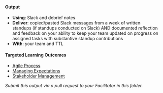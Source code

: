 #### Output
- **Using**: Slack and debrief notes
- **Deliver**: copied/pasted Slack messages from a week of written standups (if standups conducted on Slack) AND documented reflection and feedback on your ability to keep your team updated on progress on assigned tasks with substantive standup contributions
- **With**: your team and TTL

#### Targeted Learning Outcomes
- [Agile Process](https://github.com/andela/learningmap/tree/master/Phase-C/Entry-level%20Developer/Curriculum/21%20-%20Agile%20Process)
- [Managing Expectations](https://github.com/andela/learningmap/tree/master/Phase-C/Entry-level%20Developer/Curriculum/11%20-%20Managing%20Expectations)
- [Stakeholder Management](https://github.com/andela/learningmap/tree/master/Phase-C/Entry-level%20Developer/Curriculum/18%20-%20Stakeholder%20Management)

*Submit this output via a pull request to your Facilitator in this folder.*